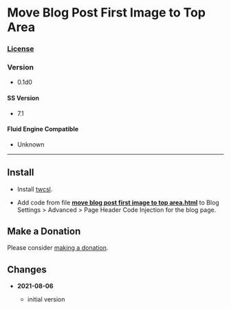 # Move Blog Post First Image to Top Area

### [License][99]

### Version

  * 0.1d0

#### SS Version

  * 7.1

#### Fluid Engine Compatible

  * Unknown

---

## Install

* Install
  [twcsl](https://github.com/tomsWebConsulting/twcsl#install-options).
  
* Add code from file
  **[move blog post first image to top area.html](move%20blog%20post%20first%20image%20to%20top%20area.html#L1)**
  to Blog Settings > Advanced > Page Header Code Injection for the blog page.

## Make a Donation

Please consider
[making a donation](https://github.com/tomsWebConsulting/twcsl#make-a-donation).

## Changes

<!-- * **2021-08-05**

  * added user settable number of columns
  * bumped version to 0.2d0
  -->
* **2021-08-06**

  * initial version

[99]: https://github.com/tomsWebConsulting/twcsl/blob/main/LICENSE.txt#L1
